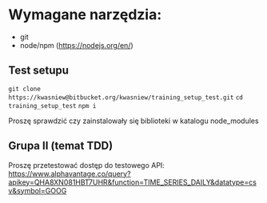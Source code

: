 # Wymagane narzędzia:
* git
* node/npm (https://nodejs.org/en/)

## Test setupu

```git clone https://kwasniew@bitbucket.org/kwasniew/training_setup_test.git```
```cd training_setup_test```
```npm i```

Proszę sprawdzić czy zainstalowały się biblioteki w katalogu node_modules

## Grupa II (temat TDD)

Proszę przetestować dostęp do testowego API: https://www.alphavantage.co/query?apikey=QHA8XN081HBT7UHR&function=TIME_SERIES_DAILY&datatype=csv&symbol=GOOG

